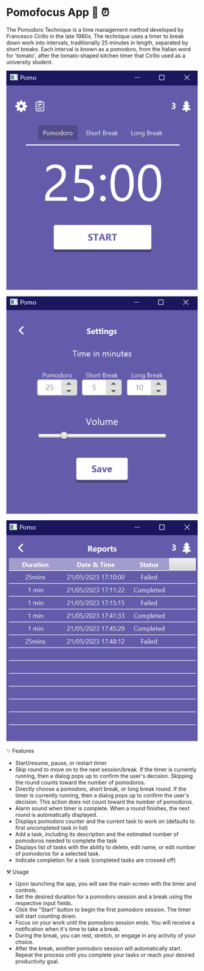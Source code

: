 
# Pomofocus App 🍅 ⏰
The Pomodoro Technique is a time management method developed by Francesco Cirillo in the late 1980s. The technique uses a timer to break down work into intervals, traditionally 25 minutes in length, separated by short breaks. Each interval is known as a pomodoro, from the Italian word for 'tomato', after the tomato-shaped kitchen timer that Cirillo used as a university student.

![img.png](img.png)

![img_1.png](img_1.png)

![img_2.png](img_2.png)

✨ Features
- Start/resume, pause, or restart timer
- Skip round to move on to the next session/break. If the timer is currently running, then a dialog pops up to confirm the user's decision. Skipping the round counts toward the number of pomodoros.
- Directly choose a pomodoro, short break, or long break round. If the timer is currently running, then a dialog pops up to confirm the user's decision. This action does not count toward the number of pomodoros.
- Alarm sound when timer is complete. When a round finishes, the next round is automatically displayed.
- Displays pomodoro counter and the current task to work on (defaults to first uncompleted task in list)
- Add a task, including its description and the estimated number of pomodoros needed to complete the task
- Displays list of tasks with the ability to delete, edit name, or edit number of pomodoros for a selected task.
- Indicate completion for a task (completed tasks are crossed off)


⚒️ Usage
- Upon launching the app, you will see the main screen with the timer and controls.
- Set the desired duration for a pomodoro session and a break using the respective input fields.
- Click the "Start" button to begin the first pomodoro session. The timer will start counting down.
- Focus on your work until the pomodoro session ends. You will receive a notification when it's time to take a break.
- During the break, you can rest, stretch, or engage in any activity of your choice.
- After the break, another pomodoro session will automatically start.
Repeat the process until you complete your tasks or reach your desired productivity goal.
